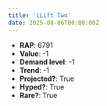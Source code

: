 ```yaml
---
title: 'iLift Two'
date: 2025-08-06T00:00:00Z
---
```

- **RAP**: 6791
- **Value**: -1
- **Demand level**: -1
- **Trend**: -1
- **Projected?**: True
- **Hyped?**: True
- **Rare?**: True
